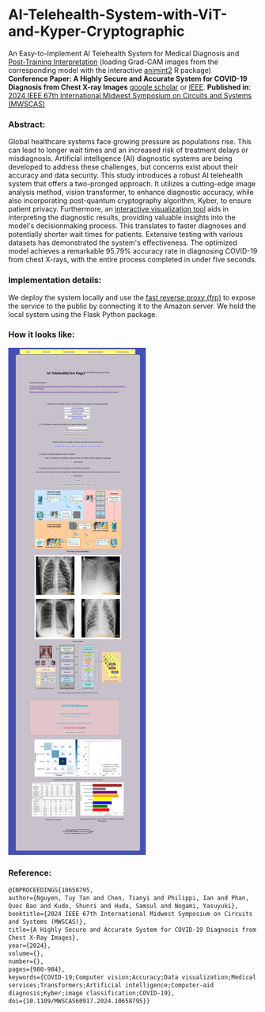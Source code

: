 # AI-Telehealth-System-with-ViT-and-Kyper-Cryptographic
An Easy-to-Implement AI Telehealth System for Medical Diagnosis and [Post-Training Interpretation](https://github.com/TyBruceChen/Animated2GradCAM) (loading Grad-CAM images from the corresponding model with the interactive [animint2](https://github.com/animint/animint2) R package) <br>
**Conference Paper: A Highly Secure and Accurate System for COVID-19 Diagnosis from Chest X-ray Images** [google scholar](https://scholar.google.com/citations?view_op=view_citation&hl=en&user=r2ZKGxAAAAAJ&citation_for_view=r2ZKGxAAAAAJ:d1gkVwhDpl0C) or [IEEE](https://ieeexplore.ieee.org/abstract/document/10658795). **Published in**: [2024 IEEE 67th International Midwest Symposium on Circuits and Systems (MWSCAS)](https://ieeexplore.ieee.org/xpl/conhome/10654782/proceeding)

### Abstract:
Global healthcare systems face growing pressure as populations rise. This can lead to longer wait times and an increased risk of treatment delays or misdiagnosis. Artificial intelligence (AI) diagnostic systems are being developed to address these challenges, but concerns exist about their accuracy and data security. This study introduces a robust AI telehealth system that offers a two-pronged approach. It utilizes a cutting-edge image analysis method, vision transformer, to enhance diagnostic accuracy, while also incorporating post-quantum cryptography algorithm, Kyber, to ensure patient privacy. Furthermore, an [interactive visualization tool](https://github.com/TyBruceChen/Animated2GradCAM) aids in interpreting the diagnostic results, providing valuable insights into the model's decisionmaking process. This translates to faster diagnoses and potentially shorter wait times for patients. Extensive testing with various datasets has demonstrated the system's effectiveness. The optimized model achieves a remarkable 95.79% accuracy rate in diagnosing COVID-19 from chest X-rays, with the entire process completed in under five seconds.

### Implementation details: 
We deploy the system locally and use the [fast reverse proxy (frp)](https://github.com/fatedier/frp) to expose the service to the public by connecting it to the Amazon server. We hold the local system using the Flask Python package.

### How it looks like:

![Web App](GitHub-Pictures/AI-Telehealth-Flask-Web-App2.jpeg)

### Reference:
    @INPROCEEDINGS{10658795,
    author={Nguyen, Tuy Tan and Chen, Tianyi and Philippi, Ian and Phan, Quoc Bao and Kudo, Shunri and Huda, Samsul and Nogami, Yasuyuki},
    booktitle={2024 IEEE 67th International Midwest Symposium on Circuits and Systems (MWSCAS)}, 
    title={A Highly Secure and Accurate System for COVID-19 Diagnosis from Chest X-Ray Images}, 
    year={2024},
    volume={},
    number={},
    pages={980-984},
    keywords={COVID-19;Computer vision;Accuracy;Data visualization;Medical services;Transformers;Artificial intelligence;Computer-aid diagnosis;Kyber;image classification;COVID-19},
    doi={10.1109/MWSCAS60917.2024.10658795}}
